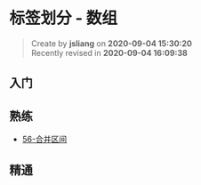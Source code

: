 标签划分 - 数组
===

> Create by **jsliang** on **2020-09-04 15:30:20**  
> Recently revised in **2020-09-04 16:09:38**

## 入门

## 熟练

* [56-合并区间](https://leetcode-cn.com/problems/merge-intervals/)

## 精通